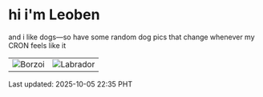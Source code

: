 # hi i'm Leoben

and i like dogs—so have some random dog pics that change whenever my CRON feels like it

|  |  |
|--------|----------|
| ![Borzoi](https://random-dog-vercel.vercel.app/api/random-borzoi?v=1759674957) | ![Labrador](https://random-dog-vercel.vercel.app/api/random-labrador?v=1759674957) |

Last updated: 2025-10-05 22:35 PHT
